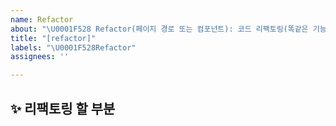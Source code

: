 ```yaml
---
name: Refactor
about: "\U0001F528 Refactor(페이지 경로 또는 컴포넌트): 코드 리팩토링(똑같은 기능인데 코드만 개선)"
title: "[refactor]"
labels: "\U0001F528Refactor"
assignees: ''

---
```


## ✨ 리팩토링 할 부분

<br>
